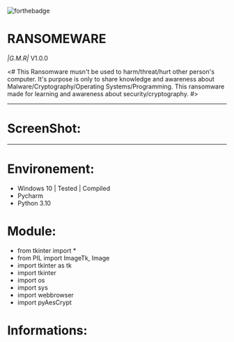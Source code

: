 ![forthebadge](https://forthebadge.com/images/badges/made-with-python.svg)
# RANSOMEWARE
  _|G.M.R|_ V1.0.0

  <# This Ransomware musn't be used to harm/threat/hurt other person's computer. It's purpose is only to share knowledge and awareness about Malware/Cryptography/Operating Systems/Programming. This ransomware made for learning and awareness about security/cryptography. #>

<hr/>
<h1>ScreenShot: </h1>

  <hr/>
  <h1>Environement:</h1>
  <ul>
    <li>Windows 10 | Tested | Compiled</li>
    <li>Pycharm</li>
    <li>Python 3.10</li>
  </ul>

<h1>Module:</h1>
<ul>
  <li>from tkinter import *</li>
  <li>from PIL import ImageTk, Image</li>
  <li>import tkinter as tk</li>
  <li>import tkinter</li>
  <li>import os</li>
  <li>import sys</li>
  <li>import webbrowser</li>
  <li>import pyAesCrypt</li>
</ul>
<h1>Informations:</h1>
